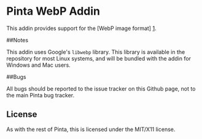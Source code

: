 Pinta WebP Addin
=========

This addin provides support for the [WebP image format] [1].

[1]: https://developers.google.com/speed/webp/

##Notes

This addin uses Google's `libwebp` library. This library is available in the repository for most Linux systems,
and will be bundled with the addin for Windows and Mac users.

##Bugs

All bugs should be reported to the issue tracker on this Github page, not to the main Pinta bug tracker.

## License

As with the rest of Pinta, this is licensed under the MIT/X11 license.
